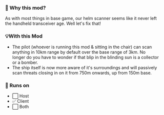 ### 🤔 Why this mod?

As with most things in base game, our helm scanner seems like it never left the handheld transceiver age. Well let's fix that!

### 💡With this Mod

- The pilot (whoever is running this mod & sitting in the chair) can scan anything in 10km range by default over the base range of 3km. No longer do you have to wonder if that blip in the blinding sun is a collector or a bomber.
- The ship itself is now more aware of it's surroundings and will passively scan threats closing in on it from 750m onwards, up from 150m base.

### 📀 Runs on

- ⬜ Host
- ✅ Client
- ⬜ Both

&nbsp;
